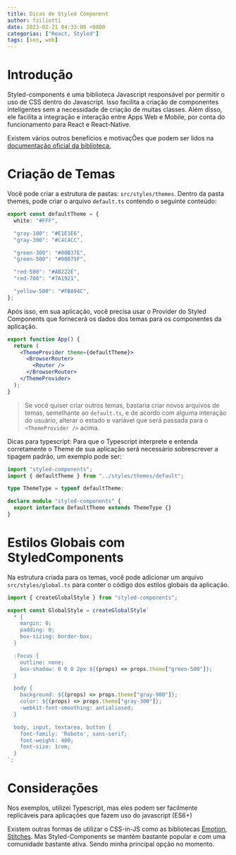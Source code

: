 ```yaml
---
title: Dicas de Styled Component
author: fziliotti
date: 2023-02-21 04:33:00 +0800
categorias: ["React, Styled"]
tags: [seo, web]
---
```

# Introdução

Styled-components é uma biblioteca Javascript responsável por permitir o uso de CSS dentro do Javascript. Isso facilita a criação de componentes inteligentes sem a necessidade de criação de muitas classes. Além disso, ele facilita a integração e interação entre Apps Web e Mobile, por conta do funcionamento para React e React-Native.

Existem vários outros benefícios e motivaçÕes que podem ser lidos na [documentação oficial da biblioteca.]([https://](https://styled-components.com/docs/basics#motivation))

# Criação de Temas

Você pode criar a estrutura de pastas: `src/styles/themes`. Dentro da pasta themes, pode criar o arquivo `default.ts` contendo o seguinte conteúdo:

```ts
export const defaultTheme = {
  white: "#FFF",

  "gray-100": "#E1E1E6",
  "gray-300": "#C4C4CC",

  "green-300": "#00B37E",
  "green-500": "#00875F",

  "red-500": "#AB222E",
  "red-700": "#7A1921",

  "yellow-500": "#FBA94C",
};
```

Após isso, em sua aplicação, você precisa usar o Provider do Styled Components que fornecerá os dados dos temas para os componentes da aplicação.

```jsx
export function App() {
  return (
    <ThemeProvider theme={defaultTheme}>
      <BrowserRouter>
        <Router />
      </BrowserRouter>
    </ThemeProvider>
  );
}
```

> Se você quiser criar outros temas, bastaria criar novos arquivos de temas, semelhante ao `default.ts`, e de acordo com alguma interação do usuário, alterar o estado e variável que será passada para o `<ThemeProvider />` acima.

Dicas para typescript: Para que o Typescript interprete e entenda corretamente o Theme de sua aplicação será necessário sobrescrever a tipagem padrão, um exemplo pode ser:

```ts
import "styled-components";
import { defaultTheme } from "../styles/themes/default";

type ThemeType = typeof defaultTheme;

declare module "styled-components" {
  export interface DefaultTheme extends ThemeType {}
}
```

# Estilos Globais com StyledComponents

Na estrutura criada para os temas, você pode adicionar um arquivo `src/styles/global.ts` para conter o código dos estilos globais da aplicação.

```js
import { createGlobalStyle } from "styled-components";

export const GlobalStyle = createGlobalStyle`
  * {
    margin: 0;
    padding: 0;
    box-sizing: border-box;
  }

  :focus {
    outline: none;
    box-shadow: 0 0 0 2px ${(props) => props.theme["green-500"]};
  }

  body {
    background: ${(props) => props.theme["gray-900"]};
    color: ${(props) => props.theme["gray-300"]};
    -webkit-font-smoothing: antialiased;
  }

  body, input, textarea, button {
    font-family: 'Roboto', sans-serif;
    font-weight: 400;
    font-size: 1rem;
  }
`;
```
# Considerações

Nos exemplos, utilizei Typescript, mas eles podem ser facilmente replicáveis para aplicações que fazem uso do javascript (ES6+)

Existem outras formas de utilizar o CSS-in-JS como as bibliotecas [Emotion](https://emotion.sh/docs/introduction), [Stitches](https://stitches.dev/). Mas Styled-Components se mantém bastante popular e com uma comunidade bastante ativa. Sendo minha principal opção no momento.